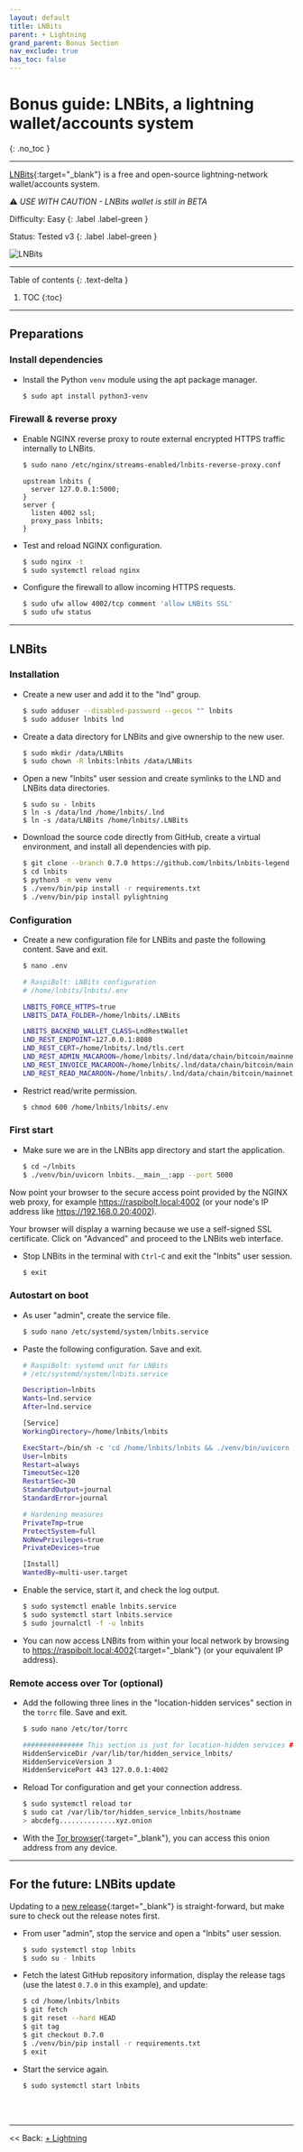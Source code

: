 ```yaml
---
layout: default
title: LNBits
parent: + Lightning
grand_parent: Bonus Section
nav_exclude: true
has_toc: false
---
```


# Bonus guide: LNBits, a lightning wallet/accounts system
{: .no_toc }

---

[LNBits](https://github.com/lnbits/lnbits-legend){:target="_blank"} is a free and open-source lightning-network wallet/accounts system.

⚠️ _USE WITH CAUTION - LNBits wallet is still in BETA_

Difficulty: Easy
{: .label .label-green }

Status: Tested v3
{: .label .label-green }

![LNBits](../../../images/lnbits.png)

---

Table of contents
{: .text-delta }

1. TOC
{:toc}

---

## Preparations

### Install dependencies
* Install the Python `venv` module using the apt package manager.

  ```sh
  $ sudo apt install python3-venv
  ```

### Firewall & reverse proxy

* Enable NGINX reverse proxy to route external encrypted HTTPS traffic internally to LNBits.

  ```sh
  $ sudo nano /etc/nginx/streams-enabled/lnbits-reverse-proxy.conf
  ```

  ```nginx
  upstream lnbits {
    server 127.0.0.1:5000;
  }
  server {
    listen 4002 ssl;
    proxy_pass lnbits;
  }
  ```

* Test and reload NGINX configuration.

  ```sh
  $ sudo nginx -t
  $ sudo systemctl reload nginx
  ```

* Configure the firewall to allow incoming HTTPS requests.

  ```sh
  $ sudo ufw allow 4002/tcp comment 'allow LNBits SSL'
  $ sudo ufw status
  ```

---

## LNBits

### Installation

* Create a new user and add it to the "lnd" group.

  ```sh
  $ sudo adduser --disabled-password --gecos "" lnbits
  $ sudo adduser lnbits lnd
  ```

* Create a data directory for LNBits and give ownership to the new user.

  ```sh
  $ sudo mkdir /data/LNBits
  $ sudo chown -R lnbits:lnbits /data/LNBits
  ```

* Open a new "lnbits" user session and create symlinks to the LND and LNBits data directories.

  ```
  $ sudo su - lnbits
  $ ln -s /data/lnd /home/lnbits/.lnd
  $ ln -s /data/LNBits /home/lnbits/.LNBits
  ```

* Download the source code directly from GitHub, create a virtual environment, and install all dependencies with pip.

  ```sh
  $ git clone --branch 0.7.0 https://github.com/lnbits/lnbits-legend lnbits
  $ cd lnbits
  $ python3 -m venv venv
  $ ./venv/bin/pip install -r requirements.txt
  $ ./venv/bin/pip install pylightning
  ```

### Configuration

* Create a new configuration file for LNBits and paste the following content. Save and exit.

  ```sh
  $ nano .env
  ```

  ```sh
  # RaspiBolt: LNBits configuration
  # /home/lnbits/lnbits/.env

  LNBITS_FORCE_HTTPS=true
  LNBITS_DATA_FOLDER=/home/lnbits/.LNBits

  LNBITS_BACKEND_WALLET_CLASS=LndRestWallet
  LND_REST_ENDPOINT=127.0.0.1:8080
  LND_REST_CERT=/home/lnbits/.lnd/tls.cert
  LND_REST_ADMIN_MACAROON=/home/lnbits/.lnd/data/chain/bitcoin/mainnet/admin.macaroon
  LND_REST_INVOICE_MACAROON=/home/lnbits/.lnd/data/chain/bitcoin/mainnet/invoice.macaroon
  LND_REST_READ_MACAROON=/home/lnbits/.lnd/data/chain/bitcoin/mainnet/readonly.macaroon
  ```

* Restrict read/write permission.

  ```sh
  $ chmod 600 /home/lnbits/lnbits/.env
  ```


### First start

* Make sure we are in the LNBits app directory and start the application.

  ```sh
  $ cd ~/lnbits
  $ ./venv/bin/uvicorn lnbits.__main__:app --port 5000
  ```

Now point your browser to the secure access point provided by the NGINX web proxy, for example <https://raspibolt.local:4002> (or your node's IP address like <https://192.168.0.20:4002>).

Your browser will display a warning because we use a self-signed SSL certificate. Click on "Advanced" and proceed to the LNBits web interface.

* Stop LNBits in the terminal with `Ctrl`-`C` and exit the "lnbits" user session.

  ```sh
  $ exit
  ```

### Autostart on boot

* As user "admin", create the service file.

  ```sh
  $ sudo nano /etc/systemd/system/lnbits.service
  ```

* Paste the following configuration. Save and exit.

  ```sh
  # RaspiBolt: systemd unit for LNBits
  # /etc/systemd/system/lnbits.service

  Description=lnbits
  Wants=lnd.service
  After=lnd.service

  [Service]
  WorkingDirectory=/home/lnbits/lnbits

  ExecStart=/bin/sh -c 'cd /home/lnbits/lnbits && ./venv/bin/uvicorn lnbits.__main__:app --port 5000'
  User=lnbits
  Restart=always
  TimeoutSec=120
  RestartSec=30
  StandardOutput=journal
  StandardError=journal

  # Hardening measures
  PrivateTmp=true
  ProtectSystem=full
  NoNewPrivileges=true
  PrivateDevices=true

  [Install]
  WantedBy=multi-user.target
  ```

* Enable the service, start it, and check the log output.

  ```sh
  $ sudo systemctl enable lnbits.service
  $ sudo systemctl start lnbits.service
  $ sudo journalctl -f -u lnbits
  ```

* You can now access LNBits from within your local network by browsing to <https://raspibolt.local:4002>{:target="_blank"} (or your equivalent IP address).

### Remote access over Tor (optional)

* Add the following three lines in the "location-hidden services" section in the `torrc` file.
  Save and exit.

  ```sh
  $ sudo nano /etc/tor/torrc
  ```

  ```sh
  ############### This section is just for location-hidden services ###
  HiddenServiceDir /var/lib/tor/hidden_service_lnbits/
  HiddenServiceVersion 3
  HiddenServicePort 443 127.0.0.1:4002
  ```

* Reload Tor configuration and get your connection address.

  ```sh
  $ sudo systemctl reload tor
  $ sudo cat /var/lib/tor/hidden_service_lnbits/hostname
  > abcdefg..............xyz.onion
  ```

* With the [Tor browser](https://www.torproject.org){:target="_blank"}, you can access this onion address from any device.

---

## For the future: LNBits update

Updating to a [new release](https://github.com/lnbits/lnbits-legend/releases){:target="_blank"} is straight-forward, but make sure to check out the release notes first.

* From user "admin", stop the service and open a "lnbits" user session.

  ```sh
  $ sudo systemctl stop lnbits
  $ sudo su - lnbits
  ```

* Fetch the latest GitHub repository information, display the release tags (use the latest `0.7.0` in this example), and update:

  ```sh
  $ cd /home/lnbits/lnbits
  $ git fetch
  $ git reset --hard HEAD
  $ git tag
  $ git checkout 0.7.0
  $ ./venv/bin/pip install -r requirements.txt
  $ exit
  ```

* Start the service again.

  ```sh
  $ sudo systemctl start lnbits
  ```

<br /><br />



---

<< Back: [+ Lightning](index.md)
